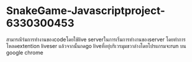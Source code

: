 # SnakeGame-Javascriptproject-6330300453
สามารถเิร่มการทำงานของcodeโดยใช้live serverในการเริ่มการทำงานของserver
โดยทำการโหลดextention liveser แล้วจากนั้นกดgo liveที่อยุ่บริเวรมุมขวาล่างโดยโปรแกรมจะrun บน google chrome
